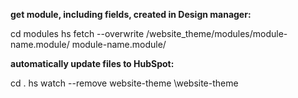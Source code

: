 **get module, including fields, created in Design manager:**

cd modules
hs fetch --overwrite /website_theme/modules/module-name.module/ module-name.module/


**automatically update files to HubSpot:**

cd .
hs watch --remove website-theme \website-theme